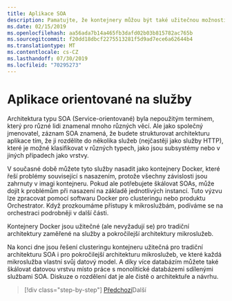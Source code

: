```yaml
---
title: Aplikace SOA
description: Pamatujte, že kontejnery můžou být také užitečnou možností nasazení pro aplikace SOA.
ms.date: 02/15/2019
ms.openlocfilehash: aa56ada7b14a465fb3dafd02b03b815782ac765b
ms.sourcegitcommit: f20dd18dbcf2275513281f5d9ad7ece6a62644b4
ms.translationtype: MT
ms.contentlocale: cs-CZ
ms.lasthandoff: 07/30/2019
ms.locfileid: "70295273"
---
```

# <a name="service-oriented-applications"></a>Aplikace orientované na služby

Architektura typu SOA (Service-orientované) byla nepoužitým termínem, který pro různé lidi znamenal mnoho různých věcí. Ale jako společný jmenovatel, záznam SOA znamená, že budete strukturovat architekturu aplikace tím, že ji rozdělíte do několika služeb (nejčastěji jako služby HTTP), které je možné klasifikovat v různých typech, jako jsou subsystémy nebo v jiných případech jako vrstvy.

V současné době můžete tyto služby nasadit jako kontejnery Docker, které řeší problémy související s nasazením, protože všechny závislosti jsou zahrnuty v imagi kontejneru. Pokud ale potřebujete škálovat SOAs, může dojít k problémům při nasazení na základě jednotlivých instancí. Tuto výzvu lze zpracovat pomocí softwaru Docker pro clusteringu nebo produktu Orchestrator. Když prozkoumáme přístupy k mikroslužbám, podíváme se na orchestraci podrobněji v další části.

Kontejnery Docker jsou užitečné (ale nevyžadují se) pro tradiční architektury zaměřené na služby a pokročilejší architektury mikroslužeb.

Na konci dne jsou řešení clusteringu kontejneru užitečná pro tradiční architekturu SOA i pro pokročilejší architekturu mikroslužeb, ve které každá mikroslužba vlastní svůj datový model. A díky více databázím můžete také škálovat datovou vrstvu místo práce s monolitické databázemi sdílenými službami SOA. Diskuze o rozdělení dat je ale čistě o architektuře a návrhu.

>[!div class="step-by-step"]
>[Předchozí](state-and-data-in-docker-applications.md)Další
>[](orchestrate-high-scalability-availability.md)
